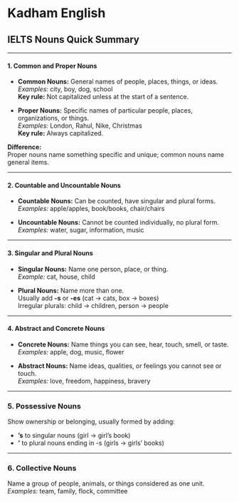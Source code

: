 # Kadham English

## IELTS Nouns Quick Summary

---

#### 1. Common and Proper Nouns

- **Common Nouns:** General names of people, places, things, or ideas.  
  *Examples:* city, boy, dog, school  
  **Key rule:** Not capitalized unless at the start of a sentence.

- **Proper Nouns:** Specific names of particular people, places, organizations, or things.  
  *Examples:* London, Rahul, Nike, Christmas  
  **Key rule:** Always capitalized.

**Difference:**  
Proper nouns name something specific and unique; common nouns name general items.

---

#### 2. Countable and Uncountable Nouns

- **Countable Nouns:** Can be counted, have singular and plural forms.  
  *Examples:* apple/apples, book/books, chair/chairs

- **Uncountable Nouns:** Cannot be counted individually, no plural form.  
  *Examples:* water, sugar, information, music

---

#### 3. Singular and Plural Nouns

- **Singular Nouns:** Name one person, place, or thing.  
  *Example:* cat, house, child

- **Plural Nouns:** Name more than one.  
  Usually add **-s** or **-es** (cat → cats, box → boxes)  
  Irregular plurals: child → children, person → people

---

#### 4. Abstract and Concrete Nouns

- **Concrete Nouns:** Name things you can see, hear, touch, smell, or taste.  
  *Examples:* apple, dog, music, flower

- **Abstract Nouns:** Name ideas, qualities, or feelings you cannot see or touch.  
  *Examples:* love, freedom, happiness, bravery

---

### 5. Possessive Nouns

Show ownership or belonging, usually formed by adding:  
- **’s** to singular nouns (girl → girl’s book)  
- **’** to plural nouns ending in -s (girls → girls’ books)

---

### 6. Collective Nouns

Name a group of people, animals, or things considered as one unit.  
*Examples:* team, family, flock, committee
```

